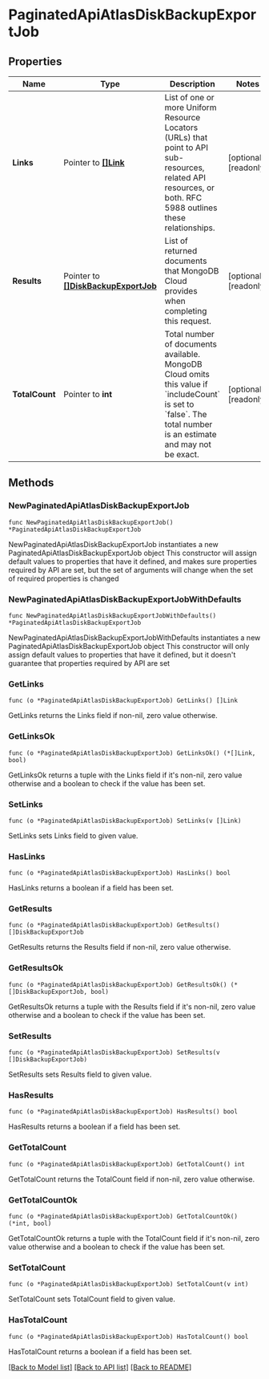 # PaginatedApiAtlasDiskBackupExportJob

## Properties

Name | Type | Description | Notes
------------ | ------------- | ------------- | -------------
**Links** | Pointer to [**[]Link**](Link.md) | List of one or more Uniform Resource Locators (URLs) that point to API sub-resources, related API resources, or both. RFC 5988 outlines these relationships. | [optional] [readonly] 
**Results** | Pointer to [**[]DiskBackupExportJob**](DiskBackupExportJob.md) | List of returned documents that MongoDB Cloud provides when completing this request. | [optional] [readonly] 
**TotalCount** | Pointer to **int** | Total number of documents available. MongoDB Cloud omits this value if &#x60;includeCount&#x60; is set to &#x60;false&#x60;. The total number is an estimate and may not be exact. | [optional] [readonly] 

## Methods

### NewPaginatedApiAtlasDiskBackupExportJob

`func NewPaginatedApiAtlasDiskBackupExportJob() *PaginatedApiAtlasDiskBackupExportJob`

NewPaginatedApiAtlasDiskBackupExportJob instantiates a new PaginatedApiAtlasDiskBackupExportJob object
This constructor will assign default values to properties that have it defined,
and makes sure properties required by API are set, but the set of arguments
will change when the set of required properties is changed

### NewPaginatedApiAtlasDiskBackupExportJobWithDefaults

`func NewPaginatedApiAtlasDiskBackupExportJobWithDefaults() *PaginatedApiAtlasDiskBackupExportJob`

NewPaginatedApiAtlasDiskBackupExportJobWithDefaults instantiates a new PaginatedApiAtlasDiskBackupExportJob object
This constructor will only assign default values to properties that have it defined,
but it doesn't guarantee that properties required by API are set

### GetLinks

`func (o *PaginatedApiAtlasDiskBackupExportJob) GetLinks() []Link`

GetLinks returns the Links field if non-nil, zero value otherwise.

### GetLinksOk

`func (o *PaginatedApiAtlasDiskBackupExportJob) GetLinksOk() (*[]Link, bool)`

GetLinksOk returns a tuple with the Links field if it's non-nil, zero value otherwise
and a boolean to check if the value has been set.

### SetLinks

`func (o *PaginatedApiAtlasDiskBackupExportJob) SetLinks(v []Link)`

SetLinks sets Links field to given value.

### HasLinks

`func (o *PaginatedApiAtlasDiskBackupExportJob) HasLinks() bool`

HasLinks returns a boolean if a field has been set.
### GetResults

`func (o *PaginatedApiAtlasDiskBackupExportJob) GetResults() []DiskBackupExportJob`

GetResults returns the Results field if non-nil, zero value otherwise.

### GetResultsOk

`func (o *PaginatedApiAtlasDiskBackupExportJob) GetResultsOk() (*[]DiskBackupExportJob, bool)`

GetResultsOk returns a tuple with the Results field if it's non-nil, zero value otherwise
and a boolean to check if the value has been set.

### SetResults

`func (o *PaginatedApiAtlasDiskBackupExportJob) SetResults(v []DiskBackupExportJob)`

SetResults sets Results field to given value.

### HasResults

`func (o *PaginatedApiAtlasDiskBackupExportJob) HasResults() bool`

HasResults returns a boolean if a field has been set.
### GetTotalCount

`func (o *PaginatedApiAtlasDiskBackupExportJob) GetTotalCount() int`

GetTotalCount returns the TotalCount field if non-nil, zero value otherwise.

### GetTotalCountOk

`func (o *PaginatedApiAtlasDiskBackupExportJob) GetTotalCountOk() (*int, bool)`

GetTotalCountOk returns a tuple with the TotalCount field if it's non-nil, zero value otherwise
and a boolean to check if the value has been set.

### SetTotalCount

`func (o *PaginatedApiAtlasDiskBackupExportJob) SetTotalCount(v int)`

SetTotalCount sets TotalCount field to given value.

### HasTotalCount

`func (o *PaginatedApiAtlasDiskBackupExportJob) HasTotalCount() bool`

HasTotalCount returns a boolean if a field has been set.

[[Back to Model list]](../README.md#documentation-for-models) [[Back to API list]](../README.md#documentation-for-api-endpoints) [[Back to README]](../README.md)



